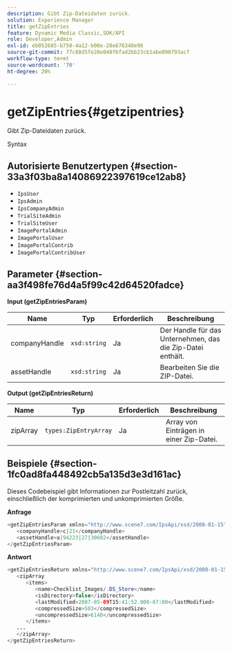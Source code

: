 ```yaml
---
description: Gibt Zip-Dateidaten zurück.
solution: Experience Manager
title: getZipEntries
feature: Dynamic Media Classic,SDK/API
role: Developer,Admin
exl-id: eb052685-b750-4a12-b00e-28e676340e98
source-git-commit: 77c88d5fe20e048f6fad2bb23cb1abe090793acf
workflow-type: tm+mt
source-wordcount: '70'
ht-degree: 20%

---
```


# getZipEntries{#getzipentries}

Gibt Zip-Dateidaten zurück.

Syntax

## Autorisierte Benutzertypen {#section-33a3f03ba8a14086922397619ce12ab8}

* `IpsUser`
* `IpsAdmin`
* `IpsCompanyAdmin`
* `TrialSiteAdmin`
* `TrialSiteUser`
* `ImagePortalAdmin`
* `ImagePortalUser`
* `ImagePortalContrib`
* `ImagePortalContribUser`

## Parameter {#section-aa3f498fe76d4a5f99c42d64520fadce}

**Input (getZipEntriesParam)**

| Name | Typ | Erforderlich | Beschreibung |
|---|---|---|---|
| companyHandle | `xsd:string` | Ja | Der Handle für das Unternehmen, das die Zip-Datei enthält. |
| assetHandle | `xsd:string` | Ja | Bearbeiten Sie die ZIP-Datei. |

**Output (getZipEntriesReturn)**

| Name | Typ | Erforderlich | Beschreibung |
|---|---|---|---|
| zipArray | `types:ZipEntryArray` | Ja | Array von Einträgen in einer Zip-Datei. |

## Beispiele {#section-1fc0ad8fa448492cb5a135d3e3d161ac}

Dieses Codebeispiel gibt Informationen zur Postleitzahl zurück, einschließlich der komprimierten und unkomprimierten Größe.

**Anfrage**

```java
<getZipEntriesParam xmlns="http://www.scene7.com/IpsApi/xsd/2008-01-15">
   <companyHandle>c|21</companyHandle>
   <assetHandle>a|94223|27|30602</assetHandle>
</getZipEntriesParam>
```

**Antwort**

```java
<getZipEntriesReturn xmlns="http://www.scene7.com/IpsApi/xsd/2008-01-15">
   <zipArray
      <items>
         <name>Checklist_Images/.DS_Store</name>
         <isDirectory>false</isDirectory>
         <lastModified>2007-05-09T15:41:52.000-07:00</lastModified>
         <compressedSize>503</compressedSize>
         <uncompressedSize>6148</uncompressedSize>
      </items>
   ...
   </zipArray>
</getZipEntriesReturn>
```
